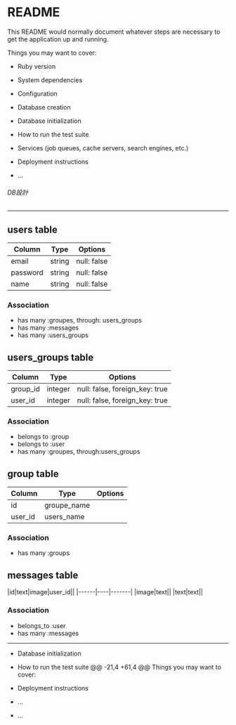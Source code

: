 # README

This README would normally document whatever steps are necessary to get the
application up and running.

Things you may want to cover:

* Ruby version

* System dependencies

* Configuration

* Database creation

* Database initialization

* How to run the test suite

* Services (job queues, cache servers, search engines, etc.)

* Deployment instructions

* ...

###### DB設計
---------------------------------------
## users table
|Column|Type|Options|
|------|----|-------|
|email|string|null: false|
|password|string|null: false|
|name|string|null: false|

### Association
- has many :groupes, through: users_groups
- has many :messages
- has many :users_groups

## users_groups table
|Column|Type|Options|
|------|----|-------|
|group_id|integer|null: false, foreign_key: true|
|user_id|integer|null: false, foreign_key: true|
### Association
- belongs to :group
- belongs to :user
- has many :groupes, through:users_groups

## group table
|Column|Type|Options|
|------|----|-------|
|id|groupe_name|
|user_id|users_name|
### Association
- has many :groups

## messages table
|id|text|image|user_id||
|------|----|-------|
|image|text||
|text|text||
### Association
- belongs_to :user
- has many :messages
-------------------------

* Database initialization

* How to run the test suite
@@ -21,4 +61,4 @@ Things you may want to cover:

* Deployment instructions

* ...
* ...